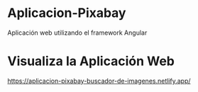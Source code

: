 # Aplicacion-Pixabay
Aplicación web utilizando el framework Angular

# Visualiza la Aplicación Web
https://aplicacion-pixabay-buscador-de-imagenes.netlify.app/
